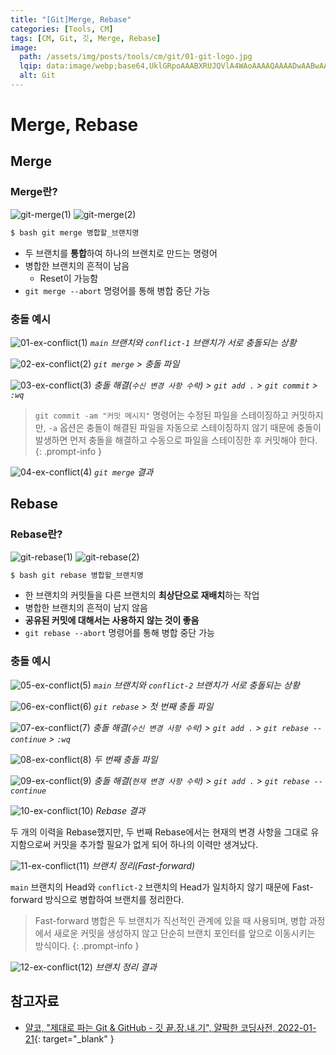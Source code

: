 ```yaml
---
title: "[Git]Merge, Rebase"
categories: [Tools, CM]
tags: [CM, Git, 깃, Merge, Rebase]
image:
  path: /assets/img/posts/tools/cm/git/01-git-logo.jpg
  lqip: data:image/webp;base64,UklGRpoAAABXRUJQVlA4WAoAAAAQAAAADwAABwAAQUxQSDIAAAARL0AmbZurmr57yyIiqE8oiG0bejIYEQTgqiDA9vqnsUSI6H+oAERp2HZ65qP/VIAWAFZQOCBCAAAA8AEAnQEqEAAIAAVAfCWkAALp8sF8rgRgAP7o9FDvMCkMde9PK7euH5M1m6VWoDXf2FkP3BqV0ZYbO6NA/VFIAAAA
  alt: Git
---
```


# Merge, Rebase

## Merge

### Merge란?

![git-merge(1)](/assets/img/posts/tools/cm/git/merge-and-rebase/git-merge(1).jpg)
![git-merge(2)](/assets/img/posts/tools/cm/git/merge-and-rebase/git-merge(2).jpg)

```bash
$ bash git merge 병합할_브랜치명
```

- 두 브랜치를 **통합**하여 하나의 브랜치로 만드는 명령어
- 병합한 브랜치의 흔적이 남음
    + Reset이 가능함
- `git merge --abort` 명령어를 통해 병합 중단 가능

### 충돌 예시

![01-ex-conflict(1)](/assets/img/posts/tools/cm/git/merge-and-rebase/01-ex-conflict(1).jpg)
*`main` 브랜치와 `conflict-1` 브랜치가 서로 충돌되는 상황*

![02-ex-conflict(2)](/assets/img/posts/tools/cm/git/merge-and-rebase/02-ex-conflict(2).jpg)
*`git merge` > 충돌 파일*

![03-ex-conflict(3)](/assets/img/posts/tools/cm/git/merge-and-rebase/03-ex-conflict(3).jpg)
*충돌 해결(`수신 변경 사항 수락`) > `git add .` > `git commit` > `:wq`*

> `git commit -am "커밋 메시지"` 명령어는 수정된 파일을 스테이징하고 커밋하지만, `-a` 옵션은 충돌이 해결된 파일을 자동으로 스테이징하지 않기 때문에 충돌이 발생하면 먼저 충돌을 해결하고 수동으로 파일을 스테이징한 후 커밋해야 한다.
{: .prompt-info }

![04-ex-conflict(4)](/assets/img/posts/tools/cm/git/merge-and-rebase/04-ex-conflict(4).jpg)
*`git merge` 결과*

## Rebase

### Rebase란?

![git-rebase(1)](/assets/img/posts/tools/cm/git/merge-and-rebase/git-rebase(1).jpg)
![git-rebase(2)](/assets/img/posts/tools/cm/git/merge-and-rebase/git-rebase(2).jpg)

```bash
$ bash git rebase 병합할_브랜치명
```

- 한 브랜치의 커밋들을 다른 브랜치의 **최상단으로 재배치**하는 작업
- 병합한 브랜치의 흔적이 남지 않음
- **공유된 커밋에 대해서는 사용하지 않는 것이 좋음**
- `git rebase --abort` 명령어를 통해 병합 중단 가능

### 충돌 예시

![05-ex-conflict(5)](/assets/img/posts/tools/cm/git/merge-and-rebase/05-ex-conflict(5).jpg)
*`main` 브랜치와 `conflict-2` 브랜치가 서로 충돌되는 상황*

![06-ex-conflict(6)](/assets/img/posts/tools/cm/git/merge-and-rebase/06-ex-conflict(6).jpg)
*`git rebase` > 첫 번째 충돌 파일*

![07-ex-conflict(7)](/assets/img/posts/tools/cm/git/merge-and-rebase/07-ex-conflict(7).jpg)
*충돌 해결(`수신 변경 사항 수락`) > `git add .` > `git rebase --continue` > `:wq`*

![08-ex-conflict(8)](/assets/img/posts/tools/cm/git/merge-and-rebase/08-ex-conflict(8).jpg)
*두 번째 충돌 파일*

![09-ex-conflict(9)](/assets/img/posts/tools/cm/git/merge-and-rebase/09-ex-conflict(9).jpg)
*충돌 해결(`현재 변경 사항 수락`) > `git add .` > `git rebase --continue`*

![10-ex-conflict(10)](/assets/img/posts/tools/cm/git/merge-and-rebase/10-ex-conflict(10).jpg)
*Rebase 결과*

두 개의 이력을 Rebase했지만, 두 번째 Rebase에서는 현재의 변경 사항을 그대로 유지함으로써 커밋을 추가할 필요가 없게 되어 하나의 이력만 생겨났다.

![11-ex-conflict(11)](/assets/img/posts/tools/cm/git/merge-and-rebase/11-ex-conflict(11).jpg)
*브랜치 정리(Fast-forward)*

`main` 브랜치의 Head와 `conflict-2` 브랜치의 Head가 일치하지 않기 때문에 Fast-forward 방식으로 병합하여 브랜치를 정리한다.

> Fast-forward 병합은 두 브랜치가 직선적인 관계에 있을 때 사용되며, 병합 과정에서 새로운 커밋을 생성하지 않고 단순히 브랜치 포인터를 앞으로 이동시키는 방식이다.
{: .prompt-info }

![12-ex-conflict(12)](/assets/img/posts/tools/cm/git/merge-and-rebase/12-ex-conflict(12).jpg)
*브랜치 정리 결과*

## 참고자료

- [얄코, "제대로 파는 Git & GitHub - 깃 끝.장.내.기", 얄팍한 코딩사전, 2022-01-21](https://www.youtube.com/watch?v=1I3hMwQU6GU){: target="_blank" }
